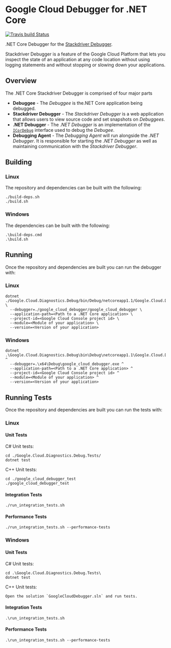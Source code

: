 # Google Cloud Debugger for .NET Core
[![Travis build Status](https://travis-ci.com/GoogleCloudPlatform/google-cloud-dotnet-debugger.svg?token=uPVZj7upLKBYvMVpisAp&branch=master)](https://travis-ci.com/GoogleCloudPlatform/google-cloud-dotnet-debugger)

.NET Core Debugger for the [Stackdriver Debugger](https://cloud.google.com/debugger/).

Stackdriver Debugger is a feature of the Google Cloud Platform that lets you inspect the state
of an application at any code location without using logging statements and without stopping or
slowing down your applications. 

## Overview
The .NET Core Stackdriver Debugger is comprised of four major parts

* **Debuggee** - The _Debuggee_ is the.NET Core application being debugged.
* **Stackdriver Debugger** - The _Stackdriver Debugger_ is a web application that allows
users to view source code and set snapshots on _Debuggees_.
* **.NET Debugger** - The _.NET Debugger_ is an implementation of the 
[`ICorDebug`](https://docs.microsoft.com/en-us/dotnet/framework/unmanaged-api/debugging/icordebug-interface)
interface used to debug the _Debugee_.
* **Debugging Agent** - The _Debugging Agent_ will run alongside the _.NET Debugger_.  It is responsible for
starting the _.NET Debugger_ as well as maintaining communication with the _Stackdriver Debugger_.

## Building

### Linux

The repository and dependencies can be built with the following:
  ```
  ./build-deps.sh
  ./build.sh
  ``` 

### Windows

The dependencies can be built with the following:
  ```
  .\build-deps.cmd
  .\build.sh
  ``` 

## Running

Once the repository and dependencies are built you can run the debugger with:

### Linux
  ```
  dotnet ./Google.Cloud.Diagnostics.Debug/bin/Debug/netcoreapp1.1/Google.Cloud.Diagnostics.Debug.dll \
    --debugger=./google_cloud_debugger/google_cloud_debugger \
    --application-path=<Path to a .NET Core application> \
    --project-id=<Google Cloud Console project id> \
    --module=<Module of your application> \
    --version=<Version of your application>
  ```

### Windows
  ```
  dotnet .\Google.Cloud.Diagnostics.Debug\bin\Debug\netcoreapp1.1\Google.Cloud.Diagnostics.Debug.dll ^
    --debugger=.\x64\Debug\google_cloud_debugger.exe ^
    --application-path=<Path to a .NET Core application> ^
    --project-id=<Google Cloud Console project id> ^
    --module=<Module of your application> ^
    --version=<Version of your application>
  ```


## Running Tests

Once the repository and dependencies are built you can run the tests with:


### Linux

#### Unit Tests

C# Unit tests:
  ```
  cd ./Google.Cloud.Diagnostics.Debug.Tests/
  dotnet test
  ```
  
C++ Unit tests:
  ```
  cd ./google_cloud_debugger_test
  ./google_cloud_debugger_test
  ```

#### Integration Tests
  ```
  ./run_integration_tests.sh
  ```

#### Performance Tests
  ```
  ./run_integration_tests.sh --performance-tests
  ```


### Windows

#### Unit Tests

C# Unit tests:
  ```
  cd .\Google.Cloud.Diagnostics.Debug.Tests\
  dotnet test
  ```
  
C++ Unit tests:
  ```
  Open the solution `GoogleCloudDebugger.sln` and run tests. 
  ```

#### Integration Tests
  ```
  .\run_integration_tests.sh
  ```

#### Performance Tests
  ```
  .\run_integration_tests.sh --performance-tests
  ```
